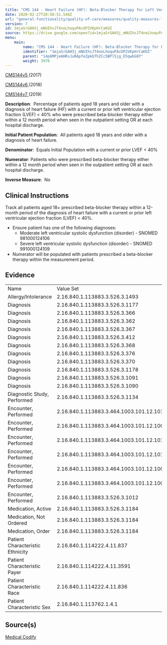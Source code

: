 ```yaml
---
title: "CMS 144 - Heart Failure (HF): Beta-Blocker Therapy for Left Ventricular Systolic Dysfunction (LVSD)"
date: 2020-02-27T20:58:51.548Z
url: "general-functionality/quality-of-care/measures/quality-measures-list/cms-144-heart-failure-hf-beta-blocker-therapy-for-left-ventricular-systolic-dysfunction-lvsd.html"
version: 7
id: 1mjaSrGAH3j_mNUIhsJT4neLhoquPAcUP2VKpHrCaKUI
source: https://drive.google.com/open?id=1mjaSrGAH3j_mNUIhsJT4neLhoquPAcUP2VKpHrCaKUI
menu:
    main:
        name: "CMS 144 - Heart Failure (HF): Beta-Blocker Therapy for Left Ventricular Systolic Dysfunction (LVSD)"
        identifier: "1mjaSrGAH3j_mNUIhsJT4neLhoquPAcUP2VKpHrCaKUI"
        parent: "14p6MPjeAHRsJuRApfeZpkbThZCc5BPl5jg_E5qwbG8Y"
        weight: 3970
---
```

[CMS144v5 ](https://medicalcodify.com/eh/webchart.cgi?f=layoutnouser&func&module&tabmodule&name=RXDBmain&searchterm=CMS144&showresult=CMS144v5&showresulttype=Measure)(2017)

[CMS144v6 ](https://medicalcodify.com/eh/webchart.cgi?f=layoutnouser&func&module&tabmodule&name=RXDBmain&searchterm=CMS144&showresult=CMS144v6&showresulttype=Measure)(2018)

[CMS144v7 ](https://medicalcodify.com/eh/webchart.cgi?f=layoutnouser&func&module&tabmodule&name=RXDBmain&searchterm=CMS144&showresult=CMS144v7&showresulttype=Measure)(2019)



**Description**:  Percentage of patients aged 18 years and older with a diagnosis of heart failure (HF) with a current or prior left ventricular ejection fraction (LVEF) < 40% who were prescribed beta-blocker therapy either within a 12 month period when seen in the outpatient setting OR at each hospital discharge.

**Initial Patient Population**:  All patients aged 18 years and older with a diagnosis of heart failure.

**Denominator**:  Equals Initial Population with a current or prior LVEF < 40%

**Numerator**: Patients who were prescribed beta-blocker therapy either within a 12 month period when seen in the outpatient setting OR at each hospital discharge.

**Inverse Measure**:  No

## Clinical Instructions

Track all patients aged 18+ prescribed beta-blocker therapy within a 12-month period of the diagnosis of heart failure with a current or prior left ventricular ejection fraction (LVEF) < 40%.

* Ensure patient has one of the following diagnoses:
    * Moderate left ventricular systolic dysfunction (disorder) - SNOMED 981000124106
    * Severe left ventricular systolic dysfunction (disorder) - SNOMED 991000124109
* Numerator will be populated with patients prescribed a beta-blocker therapy within the measurement period.

## Evidence

<table>
  <tr>
    <td>
Name    </td>
    <td>
Value Set    </td>
  </tr>
  <tr>
    <td>
Allergy/Intolerance    </td>
    <td>
2.16.840.1.113883.3.526.3.1493    </td>
  </tr>
  <tr>
    <td>
Diagnosis    </td>
    <td>
2.16.840.1.113883.3.526.3.1177    </td>
  </tr>
  <tr>
    <td>
Diagnosis    </td>
    <td>
2.16.840.1.113883.3.526.3.366    </td>
  </tr>
  <tr>
    <td>
Diagnosis    </td>
    <td>
2.16.840.1.113883.3.526.3.362    </td>
  </tr>
  <tr>
    <td>
Diagnosis    </td>
    <td>
2.16.840.1.113883.3.526.3.367    </td>
  </tr>
  <tr>
    <td>
Diagnosis    </td>
    <td>
2.16.840.1.113883.3.526.3.412    </td>
  </tr>
  <tr>
    <td>
Diagnosis    </td>
    <td>
2.16.840.1.113883.3.526.3.368    </td>
  </tr>
  <tr>
    <td>
Diagnosis    </td>
    <td>
2.16.840.1.113883.3.526.3.376    </td>
  </tr>
  <tr>
    <td>
Diagnosis    </td>
    <td>
2.16.840.1.113883.3.526.3.370    </td>
  </tr>
  <tr>
    <td>
Diagnosis    </td>
    <td>
2.16.840.1.113883.3.526.3.1178    </td>
  </tr>
  <tr>
    <td>
Diagnosis    </td>
    <td>
2.16.840.1.113883.3.526.3.1091    </td>
  </tr>
  <tr>
    <td>
Diagnosis    </td>
    <td>
2.16.840.1.113883.3.526.3.1090    </td>
  </tr>
  <tr>
    <td>
Diagnostic Study, Performed    </td>
    <td>
2.16.840.1.113883.3.526.3.1134    </td>
  </tr>
  <tr>
    <td>
Encounter, Performed    </td>
    <td>
2.16.840.1.113883.3.464.1003.101.12.1014    </td>
  </tr>
  <tr>
    <td>
Encounter, Performed    </td>
    <td>
2.16.840.1.113883.3.464.1003.101.12.1007    </td>
  </tr>
  <tr>
    <td>
Encounter, Performed    </td>
    <td>
2.16.840.1.113883.3.464.1003.101.12.1016    </td>
  </tr>
  <tr>
    <td>
Encounter, Performed    </td>
    <td>
2.16.840.1.113883.3.464.1003.101.12.1012    </td>
  </tr>
  <tr>
    <td>
Encounter, Performed    </td>
    <td>
2.16.840.1.113883.3.464.1003.101.12.1001    </td>
  </tr>
  <tr>
    <td>
Encounter, Performed    </td>
    <td>
2.16.840.1.113883.3.464.1003.101.12.1008    </td>
  </tr>
  <tr>
    <td>
Encounter, Performed    </td>
    <td>
2.16.840.1.113883.3.526.3.1012    </td>
  </tr>
  <tr>
    <td>
Medication, Active    </td>
    <td>
2.16.840.1.113883.3.526.3.1184    </td>
  </tr>
  <tr>
    <td>
Medication, Not Ordered    </td>
    <td>
2.16.840.1.113883.3.526.3.1184    </td>
  </tr>
  <tr>
    <td>
Medication, Order    </td>
    <td>
2.16.840.1.113883.3.526.3.1184    </td>
  </tr>
  <tr>
    <td>
Patient Characteristic Ethnicity    </td>
    <td>
2.16.840.1.114222.4.11.837    </td>
  </tr>
  <tr>
    <td>
Patient Characteristic Payer    </td>
    <td>
2.16.840.1.114222.4.11.3591    </td>
  </tr>
  <tr>
    <td>
Patient Characteristic Race    </td>
    <td>
2.16.840.1.114222.4.11.836    </td>
  </tr>
  <tr>
    <td>
Patient Characteristic Sex    </td>
    <td>
2.16.840.1.113762.1.4.1    </td>
  </tr>
</table>

## Source(s)

[Medical Codify](https://medicalcodify.com/eh/?f=layoutnouser&func&name=RXDBmain&module&tabmodule&searchterm=CMS144&Submit=Search&icd9search=1&icd10search=1&icd10pcssearch=1&snomedsearch=1&loincsearch=1&labcorpsearch=1&questsearch=1&rxnormsearch=1&hcpcssearch=1&ndcsearch=1&cvxsearch=1&vissearch=1&vssearch=1&meassearch=1&pcssearch=1&fdbsearch=1&fdbnamesearch=1&fullsearch&flowsheet)

